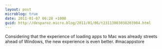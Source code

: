 ```yaml
---
layout: post
microblog: true
date: 2011-01-07 06:28 +1000
guid: http://desparoz.micro.blog/2011/01/06/t23113803038203904.html
---
```

Considering that the experience of loading apps to Mac was already streets ahead of Windows, the new experience is even better. #macappstore
